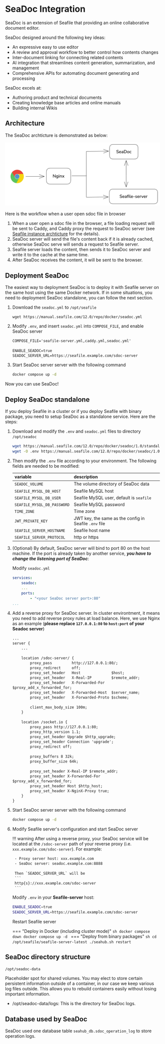 # SeaDoc Integration

SeaDoc is an extension of Seafile that providing an online collaborative document editor.

SeaDoc designed around the following key ideas:

* An expressive easy to use editor
* A review and approval workflow to better control how contents changes
* Inter-document linking for connecting related contents
* AI integration that streamlines content generation, summarization, and management
* Comprehensive APIs for automating document generating and processing

SeaDoc excels at:

* Authoring product and technical documents
* Creating knowledge base articles and online manuals
* Building internal Wikis

## Architecture

The SeaDoc archticture is demonstrated as below:

![SeaDoc](../images/seadoc-arch.png)

Here is the workflow when a user open sdoc file in browser

1. When a user open a sdoc file in the browser, a file loading request will be sent to Caddy, and Caddy proxy the request to SeaDoc server (see [Seafile instance archticture](../setup/overview.md) for the details).
2. SeaDoc server will send the file's content back if it is already cached, otherwise SeaDoc serve will sends a request to Seafile server.
3. Seafile server loads the content, then sends it to SeaDoc server and write it to the cache at the same time.
4. After SeaDoc receives the content, it will be sent to the browser.

## Deployment SeaDoc

The easiest way to deployment SeaDoc is to deploy it with Seafile server on the same host using the same Docker network. If in some situations, you need to deployment SeaDoc standalone, you can follow the next section.

1. Download the `seadoc.yml` to `/opt/seafile`

    ```shell
    wget https://manual.seafile.com/12.0/repo/docker/seadoc.yml
    ```

2. Modify `.env`, and insert `seadoc.yml` into `COMPOSE_FILE`, and enable SeaDoc server

    ```shell
    COMPOSE_FILE='seafile-server.yml,caddy.yml,seadoc.yml'

    ENABLE_SEADOC=true
    SEADOC_SERVER_URL=https://seafile.example.com/sdoc-server
    ```

3. Start SeaDoc server server with the following command

    ```sh
    docker compose up -d
    ```

Now you can use SeaDoc!


## Deploy SeaDoc standalone

If you deploy Seafile in a cluster or if you deploy Seafile with binary package, you need to setup SeaDoc as a standalone service. Here are the steps:

1. Download and modify the `.env` and `seadoc.yml` files to directory `/opt/seadoc`

    ```sh
    wget https://manual.seafile.com/12.0/repo/docker/seadoc/1.0/standalone/seadoc.yml
    wget -O .env https://manual.seafile.com/12.0/repo/docker/seadoc/1.0/standalone/env
    ```

2. Then modify the `.env` file according to your environment. The following fields are needed to be modified:

    | variable               | description                                                                                                   |  
    |------------------------|---------------------------------------------------------------------------------------------------------------|  
    | `SEADOC_VOLUME`        | The volume directory of SeaDoc data                                                                            |  
    | `SEAFILE_MYSQL_DB_HOST`| Seafile MySQL host                                                                                            |  
    | `SEAFILE_MYSQL_DB_USER`| Seafile MySQL user, default is `seafile`                                                                       |  
    | `SEAFILE_MYSQL_DB_PASSWORD`| Seafile MySQL password                                                                                    |  
    | `TIME_ZONE`            | Time zone                                                                                                     |  
    | `JWT_PRIVATE_KEY`      | JWT key, the same as the config in Seafile `.env` file                                                         |  
    | `SEAFILE_SERVER_HOSTNAME`| Seafile host name                                                                                           |  
    | `SEAFILE_SERVER_PROTOCOL`| http or https                                                                                               |  

3. (Optional) By default, SeaDoc server will bind to port 80 on the host machine. If the port is already taken by another service, ***you have to change the listening port of SeaDoc***:

    Modify `seadoc.yml`

    ```yml
    services:
        seadoc:
        ...
        ports:
            - "<your SeaDoc server port>:80"
    ...
    ```

4. Add a reverse proxy for SeaDoc server. In cluster environtment, it means you need to add reverse proxy rules at load balance. Here, we use Nginx as an example  (**please replace `127.0.0.1:80` to `host:port` of your Seadoc server**)

    ```
    ...
    server {
        ...

        location /sdoc-server/ {
            proxy_pass         http://127.0.0.1:80/;
            proxy_redirect     off;
            proxy_set_header   Host              $host;
            proxy_set_header   X-Real-IP         $remote_addr;
            proxy_set_header   X-Forwarded-For   $proxy_add_x_forwarded_for;
            proxy_set_header   X-Forwarded-Host  $server_name;
            proxy_set_header   X-Forwarded-Proto $scheme;

            client_max_body_size 100m;
        }

        location /socket.io {
            proxy_pass http://127.0.0.1:80;
            proxy_http_version 1.1;
            proxy_set_header Upgrade $http_upgrade;
            proxy_set_header Connection 'upgrade';
            proxy_redirect off;

            proxy_buffers 8 32k;
            proxy_buffer_size 64k;

            proxy_set_header X-Real-IP $remote_addr;
            proxy_set_header X-Forwarded-For $proxy_add_x_forwarded_for;
            proxy_set_header Host $http_host;
            proxy_set_header X-NginX-Proxy true;
        }
    }
    ```

5. Start SeaDoc server server with the following command

    ```sh
    docker compose up -d
    ```

6. Modify Seafile server's configuration and start SeaDoc server

    !!! warning
        After using a reverse proxy, your SeaDoc service will be located at the `/sdoc-server` path of your reverse proxy (i.e. `xxx.example.com/sdoc-server`). For example:

        - Proxy server host: xxx.example.com
        - SeaDoc server: seadoc.example.com:8888

        Then `SEADOC_SERVER_URL` will be
        ```
        http{s}://xxx.example.com/sdoc-server
        ```

    Modify `.env` in your **Seafile-server** host:

    ```sh
    ENABLE_SEADOC=true
    SEADOC_SERVER_URL=https://seafile.example.com/sdoc-server
    ```

    Restart Seafile server

    === "Deploy in Docker (including cluster mode)"
        ```sh
        docker compose down
        docker compose up -d
        ```
    === "Deploy from binary packages"
        ```sh
        cd /opt/seafile/seafile-server-latest
        ./seahub.sh restart
        ```


## SeaDoc directory structure

`/opt/seadoc-data`

Placeholder spot for shared volumes. You may elect to store certain persistent information outside of a container, in our case we keep various log files outside. This allows you to rebuild containers easily without losing important information.

* /opt/seadoc-data/logs: This is the directory for SeaDoc logs.

## Database used by SeaDoc

SeaDoc used one database table `seahub_db.sdoc_operation_log` to store operation logs.
